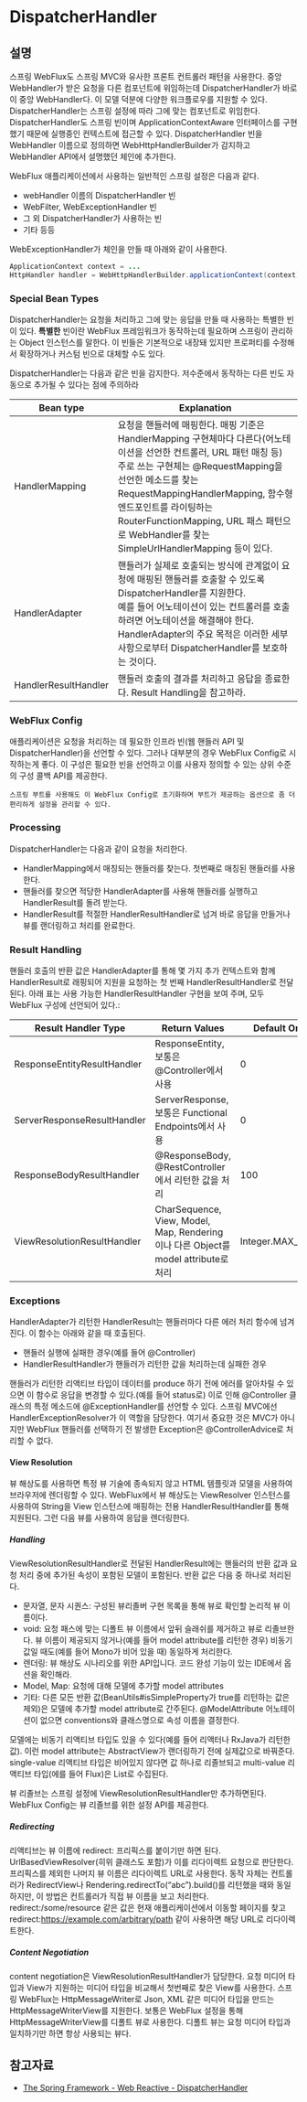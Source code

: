 # DispatcherHandler


## 설명

스프링 WebFlux도 스프링 MVC와 유사한 프론트 컨트롤러 패턴을 사용한다. 중앙 WebHandler가 받은 요청을 다른 컴포넌트에 위임하는데 DispatcherHandler가 바로 이 중앙 WebHandler다. 이 모델 덕분에 다양한 워크플로우를 지원할 수 있다.
DispatcherHandler는 스프링 설정에 따라 그에 맞는 컴포넌트로 위임한다. DispatcherHandler도 스프링 빈이며 ApplicationContextAware 인터페이스를 구현했기 때문에 실행중인 컨텍스트에 접근할 수 있다. DispatcherHandler 빈을 WebHandler 이름으로 정의하면 WebHttpHandlerBuilder가 감지하고 WebHandler API에서 설명했던 체인에 추가한다.

WebFlux 애플리케이션에서 사용하는 일반적인 스프링 설정은 다음과 같다.

- webHandler 이름의 DispatcherHandler 빈
- WebFilter, WebExceptionHandler 빈
- 그 외 DispatcherHandler가 사용하는 빈
- 기타 등등

WebExceptionHandler가 체인을 만들 때 아래와 같이 사용한다.
```java
ApplicationContext context = ...
HttpHandler handler = WebHttpHandlerBuilder.applicationContext(context).build();
```

### Special Bean Types
DispatcherHandler는 요청을 처리하고 그에 맞는 응답을 만들 때 사용하는 특별한 빈이 있다. __특별한__ 빈이란 WebFlux 프레임워크가 동작하는데 필요하며 스프링이 관리하는 Object 인스턴스를 말한다. 이 빈들은 기본적으로 내장돼 있지만 프로퍼티를 수정해서 확장하거나 커스텀 빈으로 대체할 수도 있다.

DispatcherHandler는 다음과 같은 빈을 감지한다. 저수준에서 동작하는 다른 빈도 자동으로 추가될 수 있다는 점에 주의하라

| Bean type             | Explanation                                                                                                                                                                                                                                                  |
|-----------------------|--------------------------------------------------------------------------------------------------------------------------------------------------------------------------------------------------------------------------------------------------------------|
| HandlerMapping        | 요청을 핸들러에 매핑한다. 매핑 기준은 HandlerMapping 구현체마다 다른다(어노테이션을 선언한 컨트롤러, URL 패턴 매칭 등)</br>주로 쓰는 구현체는 @RequestMapping을 선언한 메소드를 찾는 RequestMappingHandlerMapping, 함수형 엔드포인트를 라이팅하는 RouterFunctionMapping, URL 패스 패턴으로 WebHandler를 찾는 SimpleUrlHandlerMapping 등이 있다.     |
| HandlerAdapter        | 핸들러가 실제로 호출되는 방식에 관계없이 요청에 매핑된 핸들러를 호출할 수 있도록 DispatcherHandler를 지원한다.</br>예를 들어 어노테이션이 있는 컨트롤러를 호출하려면 어노테이션을 해결해야 한다.</br>HandlerAdapter의 주요 목적은 이러한 세부 사항으로부터 DispatcherHandler를 보호하는 것이다.                                                          |
| HandlerResultHandler	 | 핸들러 호출의 결과를 처리하고 응답을 종료한다. Result Handling을 참고하라.                                                                                                                                                                                                                                                  |

### WebFlux Config

애플리케이션은 요청을 처리하는 데 필요한 인프라 빈(웹 핸들러 API 및 DispatcherHandler)을 선언할 수 있다. 그러나 대부분의 경우 WebFlux Config로 시작하는게 좋다. 이 구성은 필요한 빈을 선언하고 이를 사용자 정의할 수 있는 상위 수준의 구성 콜백 API를 제공한다.

```
스프링 부트를 사용해도 이 WebFlux Config로 초기화하며 부트가 제공하는 옵션으로 좀 더 편리하게 설정을 관리할 수 있다.
```

### Processing
DispatcherHandler는 다음과 같이 요청을 처리한다.
- HandlerMapping에서 매칭되는 핸들러를 찾는다. 첫번째로 매칭된 핸들러를 사용한다.
- 핸들러를 찾으면 적당한 HandlerAdapter를 사용해 핸들러를 실행하고 HandlerResult를 돌려 받는다.
- HandlerResult를 적절한 HandlerResultHandler로 넘겨 바로 응답을 만들거나 뷰를 랜더링하고 처리를 완료한다.

### Result Handling
핸들러 호출의 반환 값은 HandlerAdapter를 통해 몇 가지 추가 컨텍스트와 함께 HandlerResult로 래핑되어 지원을 요청하는 첫 번째 HandlerResultHandler로 전달된다. 아래 표는 사용 가능한 HandlerResultHandler 구현을 보여 주며, 모두 WebFlux 구성에 선언되어 있다.:

|Result Handler Type	| Return Values | Default Order |
|-----------------------|---------------|---------------|
|ResponseEntityResultHandler	| ResponseEntity, 보통은 @Controller에서 사용	| 0 |
|ServerResponseResultHandler	| ServerResponse, 보통은 Functional Endpoints에서 사용	| 0 |
|ResponseBodyResultHandler	| @ResponseBody, @RestController에서 리턴한 값을 처리	| 100 |
|ViewResolutionResultHandler	| CharSequence, View, Model, Map, Rendering이나 다른 Object를 model attribute로 처리	| Integer.MAX_VALUE |

### Exceptions

HandlerAdapter가 리턴한 HandlerResult는 핸들러마다 다른 에러 처리 함수에 넘겨진다. 이 함수는 아래와 같을 때 호출된다.
- 핸들러 실행에 실패한 경우(예를 들어 @Controller)
- HandlerResultHandler가 핸들러가 리턴한 값을 처리하는데 실패한 경우

핸들러가 리턴한 리액티브 타입이 데이터를 produce 하기 전에 에러를 알아차릴 수 있으면 이 함수로 응답을 변경할 수 있다.(예를 들어 status로)
이로 인해 @Controller 클래스의 특정 메소드에 @ExceptionHandler를 선언할 수 있다. 스프링 MVC에선 HandlerExceptionResolver가 이 역할을 담당한다.
여기서 중요한 것은 MVC가 아니지만 WebFlux 핸들러를 선택하기 전 발생한 Exception은 @ControllerAdvice로 처리할 수 없다.

#### View Resolution
뷰 해상도를 사용하면 특정 뷰 기술에 종속되지 않고 HTML 템플릿과 모델을 사용하여 브라우저에 렌더링할 수 있다.
WebFlux에서 뷰 해상도는 ViewResolver 인스턴스를 사용하여 String을 View 인스턴스에 매핑하는 전용 HandlerResultHandler를 통해 지원된다. 그런 다음 뷰를 사용하여 응답을 렌더링한다.

##### Handling
ViewResolutionResultHandler로 전달된 HandlerResult에는 핸들러의 반환 값과 요청 처리 중에 추가된 속성이 포함된 모델이 포함된다. 반환 값은 다음 중 하나로 처리된다.
- 문자열, 문자 시퀀스: 구성된 뷰리졸버 구현 목록을 통해 뷰로 확인할 논리적 뷰 이름이다.
- void: 요청 패스에 맞는 디폴트 뷰 이름에서 앞뒤 슬래쉬를 제거하고 뷰로 리졸브한다. 뷰 이름이 제공되지 않거나(예를 들어 model attribute를 리턴한 경우) 비동기 값일 때도(예를 들어 Mono가 비어 있을 때) 동일하게 처리한다.
- 렌더링: 뷰 해상도 시나리오를 위한 API입니다. 코드 완성 기능이 있는 IDE에서 옵션을 확인해라.
- Model, Map: 요청에 대해 모델에 추가할 model attributes
- 기타: 다른 모든 반환 값(BeanUtils#isSimpleProperty가 true를 리턴하는 값은 제외)은 모델에 추가할 model attribute로 간주된다. @ModelAttribute 어노테이션이 없으면 conventions와 클래스명으로 속성 이름을 결정한다.

모델에는 비동기 리액티브 타입도 있을 수 있다(예를 들어 리액터나 RxJava가 리턴한 값). 이런 model attribute는 AbstractView가 랜더링하기 전에 실제값으로 바꿔준다.
single-value 리액티브 타입은 비어있지 않다면 값 하나로 리졸브되고 multi-value 리액티브 타입(에를 들어 Flux<T>)은 List<T>로 수집된다.

뷰 리졸브는 스프링 설정에 ViewResolutionResultHandler만 추가하면된다. WebFlux Config는 뷰 리졸브를 위한 설정 API를 제공한다.

##### Redirecting
리액티브는 뷰 이름에 redirect: 프리픽스를 붙이기만 하면 된다. UrlBasedViewResolver(히위 클래스도 포함)가 이를 리다이렉트 요청으로 판단한다.
프리픽스를 제외한 나머지 뷰 이름은 리다이렉트 URL로 사용한다. 동작 자체는 컨트롤러가 RedirectView나 Rendering.redirectTo(“abc”).build()를 리턴했을 때와 동일하지만, 이 방법은 컨트롤러가 직접 뷰 이름을 보고 처리한다.
redirect:/some/resource 같은 값은 현재 애플리케이션에서 이동할 페이지를 찾고 redirect:https://example.com/arbitrary/path 같이 사용하면 해당 URL로 리다이렉트한다.

##### Content Negotiation
content negotiation은 ViewResolutionResultHandler가 담당한다. 요청 미디어 타입과 View가 지원하는 미디어 타입을 비교해서 첫번째로 찾은 View를 사용한다.
스프링 WebFlux는 HttpMessageWriter로 Json, XML 같은 미디어 타입을 만드는 HttpMessageWriterView를 지원한다. 보통은 WebFlux 설정을 통해 HttpMessageWriterView를 디폴트 뷰로 사용한다. 디폴트 뷰는 요청 미디어 타입과 일치하기만 하면 항상 사용되는 뷰다.

## 참고자료
- [The Spring Framework - Web Reactive - DispatcherHandler](https://docs.spring.io/spring-framework/docs/5.3.27/reference/html/web-reactive.html#webflux-dispatcher-handler)